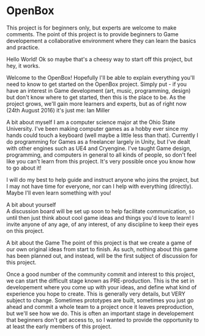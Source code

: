 # OpenBox
This project is for beginners only, but experts are welcome to make comments. The point of this project is to provide beginners to Game developement a collaborative environment where they can learn the basics and practice.

Hello World!
  Ok so maybe that's a cheesy way to start off this project, but hey, it works. 
  
  Welcome to the OpenBox! Hopefully I'll be able to explain everything you'll need to know to get started on the OpenBox project. Simply put - if you have an interest in Game development (art, music, programming, design) but don't know where to get started, then this is the place to be. As the project grows, we'll gain more learners and experts, but as of right now (24th August 2016) it's just me: Ian Miller
  
  A bit about myself 
I am a computer science major at the Ohio State University. I've been making computer games as a hobby ever since my hands could touch a keyboard (well maybe a little less than that). Currently I do programming for Games as a freelancer largely in Unity, but I've dealt with other engines such as UE4 and Cryengine. I've taught Game design, programming, and computers in general to all kinds of people, so don't feel like you can't learn from this project. It's very possible once you know how to go about it!

I will do my best to help guide and instruct anyone who joins the project, but I may not have time for everyone, nor can I help with everything (directly). Maybe I'll even learn something with you! 
    
  A bit about yourself  
A discussion board will be set up soon to help facilitate communication, so until then just think about cool game ideas and things you'd love to learn! I invite anyone of any age, of any interest, of any discipline to keep their eyes on this project. 
    
  A bit about the Game 
The point of this project is that we create a game of our own original ideas from start to finish. As such, nothing about this game has been planned out, and instead, will be the first subject of discussion for this project.
    
 Once a good number of the community commit and interest to this project, we can start the difficult stage known as PRE-production. This is the set in developement where you come up with your ideas, and define what kind of experience you hope to create. This is generally very details, but VERY subject to change. Sometimes prototypes are built, sometimes you just go ahead and commit a whole team to a project once it leaves preproduction, but we'll see how we do. This is often an important stage in developement that beginners don't get access to, so I wanted to provide the opportunity to at least the early members of this project.
